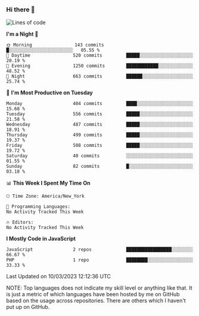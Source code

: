 ### Hi there 👋

<!--
**LynxJinxxy/LynxJinxxy** is a ✨ _special_ ✨ repository because its `README.md` (this file) appears on your GitHub profile.

Here are some ideas to get you started:

- 🔭 I’m currently working on ...
- 🌱 I’m currently learning ...
- 👯 I’m looking to collaborate on ...
- 🤔 I’m looking for help with ...
- 💬 Ask me about ...
- 📫 How to reach me: ...
- 😄 Pronouns: ...
- ⚡ Fun fact: ...
-->

<!--START_SECTION:waka-->
![Lines of code](https://img.shields.io/badge/From%20Hello%20World%20I%27ve%20Written-22.2%20thousand%20lines%20of%20code-blue)

**I'm a Night 🦉** 

```text
🌞 Morning                143 commits         █░░░░░░░░░░░░░░░░░░░░░░░░   05.55 % 
🌆 Daytime                520 commits         █████░░░░░░░░░░░░░░░░░░░░   20.19 % 
🌃 Evening                1250 commits        ████████████░░░░░░░░░░░░░   48.52 % 
🌙 Night                  663 commits         ██████░░░░░░░░░░░░░░░░░░░   25.74 % 
```
📅 **I'm Most Productive on Tuesday** 

```text
Monday                   404 commits         ████░░░░░░░░░░░░░░░░░░░░░   15.68 % 
Tuesday                  556 commits         █████░░░░░░░░░░░░░░░░░░░░   21.58 % 
Wednesday                487 commits         █████░░░░░░░░░░░░░░░░░░░░   18.91 % 
Thursday                 499 commits         █████░░░░░░░░░░░░░░░░░░░░   19.37 % 
Friday                   508 commits         █████░░░░░░░░░░░░░░░░░░░░   19.72 % 
Saturday                 40 commits          ░░░░░░░░░░░░░░░░░░░░░░░░░   01.55 % 
Sunday                   82 commits          █░░░░░░░░░░░░░░░░░░░░░░░░   03.18 % 
```


📊 **This Week I Spent My Time On** 

```text
🕑︎ Time Zone: America/New_York

💬 Programming Languages: 
No Activity Tracked This Week

🔥 Editors: 
No Activity Tracked This Week
```

**I Mostly Code in JavaScript** 

```text
JavaScript               2 repos             █████████████████░░░░░░░░   66.67 % 
PHP                      1 repo              ████████░░░░░░░░░░░░░░░░░   33.33 % 
```




 Last Updated on 10/03/2023 12:12:36 UTC
<!--END_SECTION:waka-->
NOTE: Top languages does not indicate my skill level or anything like that. It is just a metric of which languages have been hosted by me on GitHub based on the usage across repositories. There are others which I haven't put up on GitHub.

